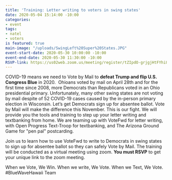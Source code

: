 ```yaml
---
title: 'Training: Letter writing to voters in swing states'
date: 2020-05-04 15:14:00 -10:00
categories:
- event
tags:
- natel
- voters
is featured: true
main-image: "/uploads/SwingLeft%20Super%20States.JPG"
event-start-date: 2020-05-30 10:00:00 -10:00
event-end-date: 2020-05-30 11:30:00 -10:00
RSVP-link: https://us02web.zoom.us/meeting/register/tZIpdO-grjgjHtFYhi8X-4hY0UBJ67CuEnJ0
---
```


COVID-19 means we need to Vote by Mail to **defeat Trump and flip U.S. Congress Blue** in 2020.  Ohioans voted by mail on April 28th and for the first time since 2008, more Democrats than Republicans voted in an Ohio presidential primary.  Unfortunately, many other swing states are not voting by mail despite of 52 COVID-19 cases caused by the in-person primary election in Wisconsin.  Let’s get Democrats sign up for absentee ballot.  Vote by Mail will make the difference this November.  This is our fight.
We will provide you the tools and training to step up your letter writing and textbanking from home. We are teaming up with VoteFwd for letter writing, with Open Progress Text-Troop for textbanking, and The Arizona Ground Game for "pen pal" postcarding.  

Join us to learn how to use VoteFwd to write to Democrats in swing states to sign up for absentee ballot so they can safely Vote by Mail.  The training will be conducted as a virtual meeting using zoom. **You must RSVP** to get your unique link to the zoom meeting.  

When we Vote, We Win.  When we write, We Vote.  When we Text, We Vote.
#BlueWaveHawaii Team